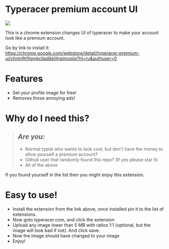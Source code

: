 # Typeracer premium account UI
![](https://github.com/Hereugo/typeracer-premium-account-UI/blob/main/images/image.png?raw=true)

This is a chrome extension changes UI of typeracer to make your account look like a premium account.

Go by link to install it: https://chrome.google.com/webstore/detail/typeracer-premium-ui/chnlnfhfilgmkclladlkklihgimcpiip?hl=ru&authuser=0

# Features
* Set your profile image for free! 
* Removes those annoying ads!

# Why do I need this?
> ## _Are you:_
> * Normal typist who wants to look cool, but don't have the money to allow yourself a premium account? 
> * Github user that randomly found this repo? (If yes please star it)
> * All of the above

If you found yourself in the list then you might enjoy this extension.

# Easy to use!
* Install the extension from the link above, once installed pin it to the list of extensions. 
* Now goto typeracer.com, and click the extension
* Upload any image lower than 5 MB with ratios 1:1 (optional, but the image will look bad if not). And click save.
* Now the image should have changed to your image
* Enjoy!
